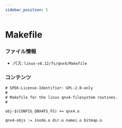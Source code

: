 ```yaml
---
sidebar_position: 5
---
```

# Makefile

### ファイル情報

- パス: `linux-v6.12/fs/qnx4/Makefile`

### コンテンツ

```txt
# SPDX-License-Identifier: GPL-2.0-only
#
# Makefile for the linux qnx4-filesystem routines.
#

obj-$(CONFIG_QNX4FS_FS) += qnx4.o

qnx4-objs := inode.o dir.o namei.o bitmap.o

```
